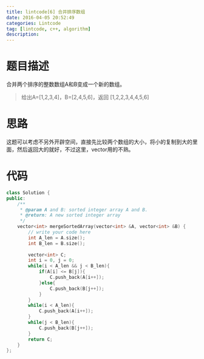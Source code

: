 ```yaml
---
title: lintcode[6] 合并排序数组
date: 2016-04-05 20:52:49
categories: Lintcode
tag: [lintcode, c++, algorithm]
description:
---
```


# 题目描述
合并两个排序的整数数组A和B变成一个新的数组。

> 给出A=[1,2,3,4]，B=[2,4,5,6]，返回 [1,2,2,3,4,4,5,6]

<!--more-->

# 思路
这题可以考虑不另外开辟空间，直接先比较两个数组的大小，将小的复制到大的里面，然后返回大的就好，不过这里，vector用的不熟。

# 代码

```c++
class Solution {
public:
    /**
     * @param A and B: sorted integer array A and B.
     * @return: A new sorted integer array
     */
    vector<int> mergeSortedArray(vector<int> &A, vector<int> &B) {
        // write your code here
        int A_len = A.size();
        int B_len = B.size();
        
        vector<int> C;
        int i = 0, j = 0;
        while(i < A_len && j < B_len){
            if(A[i] <= B[j]){
                C.push_back(A[i++]);
            }else{
                C.push_back(B[j++]);
            }
        }
        while(i < A_len){
            C.push_back(A[i++]);
        }
        while(j < B_len){
            C.push_back(B[j++]);
        }
        return C;
    }
};
```